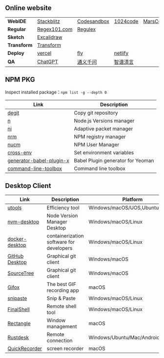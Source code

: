 ## Online website

<table style="margin-left: auto; margin-right: auto;">
  <tr>
      <td><strong>WebIDE</strong></td>
      <td>
          <a target="_blank" href="https://stackblitz.com/">Stackblitz</a>
      </td>
      <td>
          <a target="_blank" href="https://codesandbox.io/">Codesandbox</a>
      </td>
      <td>
          <a target="_blank" href="https://1024code.com/">1024code</a>
      </td> 
      <td>
          <a target="_blank" href="https://www.marscode.com/">MarsCode</a>
      </td>
  </tr>
  <tr>
      <td><strong>Regular</strong></td>
      <td>
          <a target="_blank" href="https://regex101.com/">Regex101.com</a>
      </td>
      <td>
          <a target="_blank" href="https://jex.im/regulex/">Regulex</a>
      </td>
      <td></td>
      <td></td>
  </tr>
  <tr>
      <td><strong>Sketch</strong></td>
      <td>
          <a target="_blank" href="https://board.dooring.vip/">Excalidraw</a>
      </td>
      <td></td>
      <td></td>
      <td></td>
  </tr>
  <tr>
      <td><strong>Transform</strong></td>
      <td>
          <a target="_blank" href="https://transform.tools/">Transform</a>
      </td>
      <td></td>
      <td></td>
      <td></td>
  </tr>
  <tr>
      <td><strong>Deploy</strong></td>
      <td>
          <a target="_blank" href="https://vercel.com">vercel</a>
      </td>
      <td>
          <a target="_blank" href="https://fly.io/">fly</a>
      </td>
      <td>
          <a target="_blank" href="https://www.netlify.com/">netlify</a>
      </td>
      <td></td>
  </tr>
  <tr>
      <td><strong>QA</strong></td>
      <td>
          <a target="_blank" href="https://chat.openai.com/">ChatGPT</a>
      </td>
      <td>
          <a target="_blank" href="https://tongyi.aliyun.com/qianwen/">通义千问</a>
      </td>
      <td>
          <a target="_blank" href="https://chatglm.cn/main/alltoolsdetail">智谱清言</a>
      </td>
      <td></td>
  </tr>
</table>

## NPM PKG
Inspect installed package：`npm list -g --depth 0`

| Link | Description |
|------|-------------|
|[degit](https://www.npmjs.com/package/degit)|Copy git repository|
|[n](https://www.npmjs.com/package/n)|Node.js Versions manager|
|[ni](https://www.npmjs.com/package/@antfu/ni)|Adaptive packet manager|
|[nrm](https://www.npmjs.com/package/nrm)|NPM registry manager|
|[nucm](https://www.npmjs.com/package/nucm)|NPM User Manager|
|[cross-env](https://www.npmjs.com/package/cross-env)|Set environment variables|
|[generator-babel-plugin-x](https://www.npmjs.com/package/generator-babel-plugin-x)|Babel Plugin generator for Yeoman|
|[command-line-toolbox](https://www.npmjs.com/package/command-line-toolbox)|Command line toolbox|

## Desktop Client

| Link | Description | Platform |
|------|-------------|----------|
|[utools](https://www.u.tools/)|Efficiency tool|Windows/macOS/UOS,Ubuntu,Deepin|
|[nvm-desktop](https://github.com/1111mp/nvm-desktop)|Node Version Manager Desktop|Windows/macOS/Linux|
|[docker-desktop](https://www.docker.com/products/docker-desktop/)|containerization software for developers|Windows/macOS/Linux|
|[GitHub Desktop](https://desktop.github.com/)|Graphical git client|Windows/macOS|
|[SourceTree](https://www.sourcetreeapp.com/)|Graphical git client|Windows/macOS|
|[Gifox](https://gifox.app/)|The best GIF recording app|macOS|
|[snipaste](https://www.snipaste.com/index.html)|Snip & Paste|Windows/macOS/Linux|
|[FinalShell](https://www.hostbuf.com/c/131.html)|Remote shell tool|Windows/macOS/Linux|
|[Rectangle](https://rectangleapp.com/)|Window management|macOS|
|[Rustdesk](https://rustdesk.com/)|Remote connection|Windows/Ubuntu/Mac/Android|
|[QuickRecorder](https://github.com/lihaoyun6/QuickRecorder)|screen recorder|macOS|
